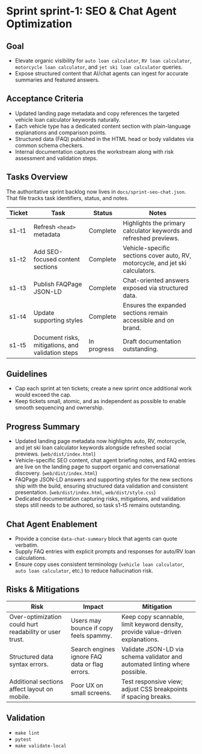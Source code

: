 # Sprint sprint-1: SEO & Chat Agent Optimization

## Goal

- Elevate organic visibility for `auto loan calculator`, `RV loan calculator`, `motorcycle loan calculator`, and `jet ski loan calculator` queries.
- Expose structured content that AI/chat agents can ingest for accurate summaries and featured answers.

## Acceptance Criteria

- Updated landing page metadata and copy references the targeted vehicle loan calculator keywords naturally.
- Each vehicle type has a dedicated content section with plain-language explanations and comparison points.
- Structured data (FAQ) published in the HTML head or body validates via common schema checkers.
- Internal documentation captures the workstream along with risk assessment and validation steps.

## Tasks Overview

The authoritative sprint backlog now lives in `docs/sprint-seo-chat.json`. That file tracks task identifiers, status, and notes.

| Ticket | Task                                              | Status      | Notes                                                                          |
| ------ | ------------------------------------------------- | ----------- | ------------------------------------------------------------------------------ |
| s1-t1  | Refresh `<head>` metadata                         | Complete    | Highlights the primary calculator keywords and refreshed previews.             |
| s1-t2  | Add SEO-focused content sections                  | Complete    | Vehicle-specific sections cover auto, RV, motorcycle, and jet ski calculators. |
| s1-t3  | Publish FAQPage JSON-LD                           | Complete    | Chat-oriented answers exposed via structured data.                             |
| s1-t4  | Update supporting styles                          | Complete    | Ensures the expanded sections remain accessible and on brand.                  |
| s1-t5  | Document risks, mitigations, and validation steps | In progress | Draft documentation outstanding.                                               |

## Guidelines

- Cap each sprint at ten tickets; create a new sprint once additional work would exceed the cap.
- Keep tickets small, atomic, and as independent as possible to enable smooth sequencing and ownership.

## Progress Summary

- Updated landing page metadata now highlights auto, RV, motorcycle, and jet ski loan calculator keywords alongside refreshed social previews. (`web/dist/index.html`)
- Vehicle-specific SEO content, chat agent briefing notes, and FAQ entries are live on the landing page to support organic and conversational discovery. (`web/dist/index.html`)
- FAQPage JSON-LD answers and supporting styles for the new sections ship with the build, ensuring structured data validation and consistent presentation. (`web/dist/index.html`, `web/dist/style.css`)
- Dedicated documentation capturing risks, mitigations, and validation steps still needs to be authored, so task s1-t5 remains outstanding.

## Chat Agent Enablement

- Provide a concise `data-chat-summary` block that agents can quote verbatim.
- Supply FAQ entries with explicit prompts and responses for auto/RV loan calculations.
- Ensure copy uses consistent terminology (`vehicle loan calculator`, `auto loan calculator`, etc.) to reduce hallucination risk.

## Risks & Mitigations

| Risk                                                    | Impact                                         | Mitigation                                                                     |
| ------------------------------------------------------- | ---------------------------------------------- | ------------------------------------------------------------------------------ |
| Over-optimization could hurt readability or user trust. | Users may bounce if copy feels spammy.         | Keep copy scannable, limit keyword density, provide value-driven explanations. |
| Structured data syntax errors.                          | Search engines ignore FAQ data or flag errors. | Validate JSON-LD via schema validator and automated linting where possible.    |
| Additional sections affect layout on mobile.            | Poor UX on small screens.                      | Test responsive view; adjust CSS breakpoints if spacing breaks.                |

## Validation

- `make lint`
- `pytest`
- `make validate-local`
